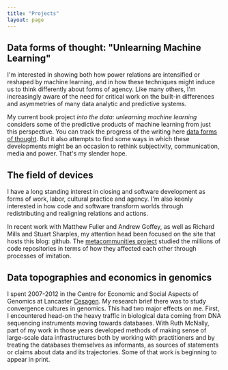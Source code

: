 ```yaml
---
title: "Projects"
layout: page
---
```


## Data forms of thought: "Unlearning Machine Learning"


I'm interested in showing both how power relations are intensified or reshaped by machine learning, and in how these techniques might induce us to think differently about forms of agency. Like many others, I'm increasingly aware of the need for critical work on the built-in differences and asymmetries of many data analytic and predictive systems.

My current book project _into the data: unlearning machine learning_ considers some of the  predictive products of machine learning from just this perspective. You can track the progress of the writing here [data forms of thought](https://github.com/ecurbnairda/data_forms). But it also attempts to find some ways in which these developments might be an occasion to rethink  subjectivity, communication, media and power. That's my slender hope.

## The field of devices

I have a long standing interest in closing and software  development as forms of work, labor, cultural practice and agency. I'm also keenly interested in how code and software transform worlds through redistributing and realigning relations and actions. 

In recent work with Matthew Fuller and Andrew Goffey, as well as Richard Mills and Stuart Sharples, my attention head been focused on the site that hosts this blog: github. The [metacommunities project](http://github.com/metacommunities/metacommunities) studied the millions of code repositories in terms of how they affected each other through processes of imitation.

## Data topographies and economics in genomics


I spent 2007-2012 in the Centre for Economic and Social Aspects of Genomics at Lancaster [Cesagen](http://www.genomicsnetwork.ac.uk/cesagen/). My research brief there was to study convergence cultures in genomics. This had two major effects on me. First, I encountered head-on the heavy traffic in biological data coming from DNA sequencing instruments moving towards databases. With Ruth McNally, part of my work in those years developed methods of making sense of large-scale data infrastructures both by working with practitioners and by treating the databases themselves as informants, as sources of statements or claims about data and its trajectories. Some of that work is beginning to appear in print.  
